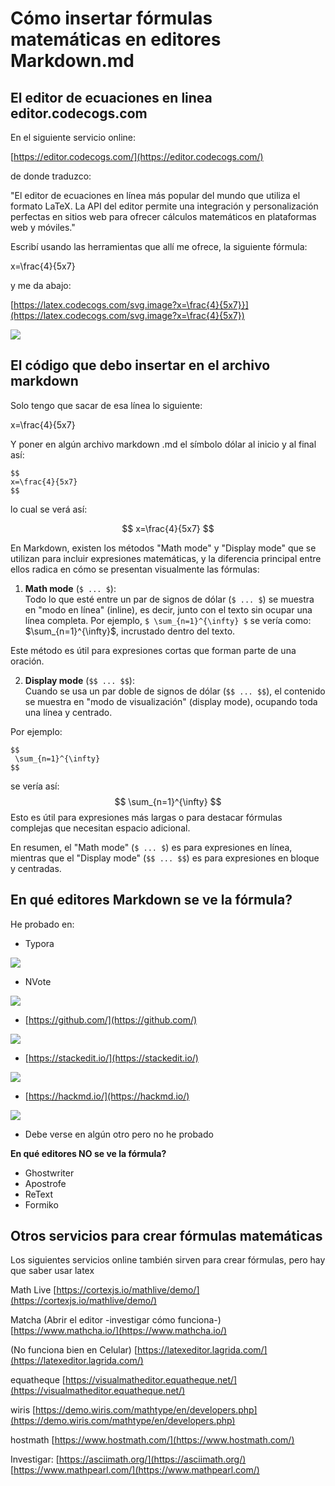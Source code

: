 # Cómo insertar fórmulas matemáticas en editores Markdown.md


## El editor de ecuaciones en linea editor.codecogs.com

En el siguiente servicio online:

[https://editor.codecogs.com/](https://editor.codecogs.com/)

de donde traduzco:

"El editor de ecuaciones en línea más popular del mundo que utiliza el formato LaTeX. La API del editor permite una integración y personalización perfectas en sitios web para ofrecer cálculos matemáticos en plataformas web y móviles."

Escribí usando las herramientas que allí me ofrece, la siguiente fórmula:

x=\frac{4}{5x7} 

y me da abajo: 

[https://latex.codecogs.com/svg.image?x=\frac{4}{5x7}}](https://latex.codecogs.com/svg.image?x=\frac{4}{5x7})

![](vx_images/91612627596789.webp)



## El código que debo insertar en el archivo markdown

Solo tengo que sacar de esa línea lo siguiente: 

x=\frac{4}{5x7}

Y poner en algún archivo markdown .md  el símbolo dólar al inicio y al final así:

~~~
$$
x=\frac{4}{5x7}
$$
~~~

lo cual se verá así:

$$
x=\frac{4}{5x7}
$$



En Markdown, existen los métodos "Math mode" y "Display mode" que se utilizan para incluir expresiones matemáticas, y la diferencia principal entre ellos radica en cómo se presentan visualmente las fórmulas:

1. **Math mode** (`$ ... $`):  
Todo lo que esté entre un par de signos de dólar (`$ ... $`) se muestra en "modo en línea" (inline), es decir, junto con el texto sin ocupar una línea completa.
Por ejemplo, `$ \sum_{n=1}^{\infty} $` se vería como: $\sum_{n=1}^{\infty}$, incrustado dentro del texto.

Este método es útil para expresiones cortas que forman parte de una oración.

2. **Display mode** (`$$ ... $$`):  
Cuando se usa un par doble de signos de dólar (`$$ ... $$`), el contenido se muestra en "modo de visualización" (display mode), ocupando toda una línea y centrado.

Por ejemplo:
~~~
$$ 
 \sum_{n=1}^{\infty} 
$$
~~~
 
se vería así:
$$
     \sum_{n=1}^{\infty}
$$
Esto es útil para expresiones más largas o para destacar fórmulas complejas que necesitan espacio adicional.

En resumen, el "Math mode" (`$ ... $`) es para expresiones en línea, mientras que el "Display mode" (`$$ ... $$`) es para expresiones en bloque y centradas.


## En qué editores Markdown se ve la fórmula?

He probado en:

- Typora

![](vx_images/200320920289377.webp)


- NVote 

![](vx_images/17441302846900.webp)



- [https://github.com/](https://github.com/)

![](vx_images/596142411635992.webp)


- [https://stackedit.io/](https://stackedit.io/)

![](vx_images/417323434961743.webp)


- [https://hackmd.io/](https://hackmd.io/)

![](vx_images/557473598910147.webp)

- Debe verse en algún otro pero no he probado


**En qué editores NO se ve la fórmula?**
- Ghostwriter
- Apostrofe
- ReText
- Formiko



## Otros servicios para crear fórmulas matemáticas

Los siguientes servicios online también sirven para crear fórmulas, pero hay que saber usar latex

Math Live
[https://cortexjs.io/mathlive/demo/](https://cortexjs.io/mathlive/demo/)

Matcha (Abrir el editor -investigar cómo funciona-)
[https://www.mathcha.io/](https://www.mathcha.io/)

(No funciona bien en Celular)
[https://latexeditor.lagrida.com/](https://latexeditor.lagrida.com/)

equatheque
[https://visualmatheditor.equatheque.net/](https://visualmatheditor.equatheque.net/)

wiris
[https://demo.wiris.com/mathtype/en/developers.php](https://demo.wiris.com/mathtype/en/developers.php)

hostmath
[https://www.hostmath.com/](https://www.hostmath.com/)

Investigar:
[https://asciimath.org/](https://asciimath.org/)
[https://www.mathpearl.com/](https://www.mathpearl.com/)